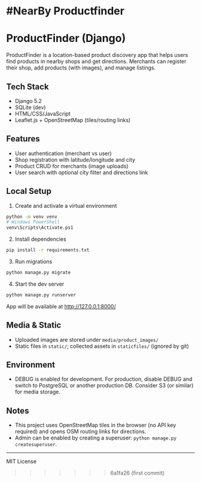 
#NearBy Productfinder
=======
# ProductFinder (Django)

ProductFinder is a location-based product discovery app that helps users find products in nearby shops and get directions. Merchants can register their shop, add products (with images), and manage listings.

## Tech Stack
- Django 5.2
- SQLite (dev)
- HTML/CSS/JavaScript
- Leaflet.js + OpenStreetMap (tiles/routing links)

## Features
- User authentication (merchant vs user)
- Shop registration with latitude/longitude and city
- Product CRUD for merchants (image uploads)
- User search with optional city filter and directions link

## Local Setup

1) Create and activate a virtual environment
```bash
python -m venv venv
# Windows PowerShell
venv\Scripts\Activate.ps1
```

2) Install dependencies
```bash
pip install -r requirements.txt
```

3) Run migrations
```bash
python manage.py migrate
```

4) Start the dev server
```bash
python manage.py runserver
```
App will be available at http://127.0.0.1:8000/

## Media & Static
- Uploaded images are stored under `media/product_images/`
- Static files in `static/`; collected assets in `staticfiles/` (ignored by git)

## Environment
- DEBUG is enabled for development. For production, disable DEBUG and switch to PostgreSQL or another production DB. Consider S3 (or similar) for media storage.

## Notes
- This project uses OpenStreetMap tiles in the browser (no API key required) and opens OSM routing links for directions.
- Admin can be enabled by creating a superuser: `python manage.py createsuperuser`.

---
MIT License


>>>>>>> 6a1fa26 (first commit)
